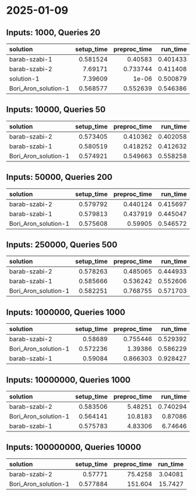 # 2025-01-09

## Inputs: 1000, Queries 20

| solution             |   setup_time |   preproc_time |   run_time |
|:---------------------|-------------:|---------------:|-----------:|
| barab-szabi-1        |     0.581524 |       0.40583  |   0.401433 |
| barab-szabi-2        |     7.69171  |       0.733744 |   0.411408 |
| solution-1           |     7.39609  |       1e-06    |   0.500879 |
| Bori_Aron_solution-1 |     0.568577 |       0.552639 |   0.546386 |

## Inputs: 10000, Queries 50

| solution             |   setup_time |   preproc_time |   run_time |
|:---------------------|-------------:|---------------:|-----------:|
| barab-szabi-2        |     0.573405 |       0.410362 |   0.402058 |
| barab-szabi-1        |     0.580519 |       0.418252 |   0.412632 |
| Bori_Aron_solution-1 |     0.574921 |       0.549663 |   0.558258 |

## Inputs: 50000, Queries 200

| solution             |   setup_time |   preproc_time |   run_time |
|:---------------------|-------------:|---------------:|-----------:|
| barab-szabi-2        |     0.579792 |       0.440124 |   0.415697 |
| barab-szabi-1        |     0.579813 |       0.437919 |   0.445047 |
| Bori_Aron_solution-1 |     0.575608 |       0.59905  |   0.546572 |

## Inputs: 250000, Queries 500

| solution             |   setup_time |   preproc_time |   run_time |
|:---------------------|-------------:|---------------:|-----------:|
| barab-szabi-2        |     0.578263 |       0.485065 |   0.444933 |
| barab-szabi-1        |     0.585666 |       0.536242 |   0.552606 |
| Bori_Aron_solution-1 |     0.582251 |       0.768755 |   0.571703 |

## Inputs: 1000000, Queries 1000

| solution             |   setup_time |   preproc_time |   run_time |
|:---------------------|-------------:|---------------:|-----------:|
| barab-szabi-2        |     0.58689  |       0.755446 |   0.529392 |
| Bori_Aron_solution-1 |     0.572236 |       1.39386  |   0.586229 |
| barab-szabi-1        |     0.59084  |       0.866303 |   0.928427 |

## Inputs: 10000000, Queries 1000

| solution             |   setup_time |   preproc_time |   run_time |
|:---------------------|-------------:|---------------:|-----------:|
| barab-szabi-2        |     0.583506 |        5.48251 |   0.740294 |
| Bori_Aron_solution-1 |     0.564141 |       10.8183  |   0.87086  |
| barab-szabi-1        |     0.575783 |        4.83306 |   6.74646  |

## Inputs: 100000000, Queries 10000

| solution             |   setup_time |   preproc_time |   run_time |
|:---------------------|-------------:|---------------:|-----------:|
| barab-szabi-2        |     0.57771  |        75.4258 |    3.04081 |
| Bori_Aron_solution-1 |     0.577884 |       151.604  |   15.7427  |